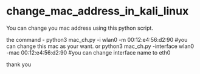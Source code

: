 # change_mac_address_in_kali_linux
You can change you mac address using this python script.

the command - 
python3 mac_ch.py -i wlan0 -m 00:12:e4:56:d2:90 #you can change this mac as your want. 
or python3 mac_ch.py -interface wlan0 -mac 00:12:e4:56:d2:90 #you can change interface name to eth0

thank you
